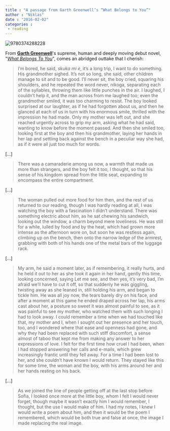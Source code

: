 ```yaml
---
title : "A passage from Garth Greenwell’s “What Belongs to You”"
author : "Niklas"
date : "2016-02-02"
categories : 
 - reading
---
```


![9780374288228](https://niklasblog.com/wp-content/9780374288228.jpg)

From **[Garth Greenwell](https://twitter.com/GarthGreenwell)**'s supreme, human and deeply moving debut novel, "_[What Belongs To You](https://www.goodreads.com/book/show/22929602-what-belongs-to-you)_", comes an abridged outtake that I cherish:

> I’m bored, he said, _skuka mi e_, it’s a long trip, I want to do something. His grandmother sighed. It’s not so long, she said, other children manage to sit and to be good. I’ll never sit, the boy cried, squaring his shoulders, and he repeated the word never, nikoga, separating each of the syllables, throwing them like little punches in the air. I laughed, I couldn’t help it, and the man across from me laughed too; even the grandmother smiled, it was too charming to resist. The boy looked surprised at our laughter, as if he had forgotten about us, and then he glanced at each of us in turn with his enormous smile, thrilled with the impression he had made. Only my mother was left out, and she reached urgently across to grip my arm, asking what he had said, wanting to know before the moment passed. And then she smiled too, looking first at the boy and then his grandmother, laying her hands in her lap and settling back against the bench in a peculiar way she had, as if it were all just too much for words.

\[...\]

> There was a camaraderie among us now, a warmth that made us more than strangers, and the boy felt it too, I thought, so that his sense of his kingdom spread from the little seat, expanding to encompass the entire compartment.

\[...\]

> The woman pulled out more food for him then, and the rest of us returned to our reading, though I was hardly reading at all, I was watching the boy with a fascination I didn’t understand. There was something electric about him, as he sat chewing his sandwich, looking out the window, a charm beyond mere loveliness. He was still for a while, lulled by food and by the heat, which had grown more intense as the afternoon wore on, but soon he was restless again, climbing up on the bench, then onto the narrow ledge of the armrest, grabbing with both of his hands one of the metal bars of the luggage rack.

\[...\]

> My arm, he said a moment later, as if remembering, it really hurts, and he held it out to her as she took it again in her hand, gently this time, looking concerned, saying Let me see, and then yes, it’s very bad, I’m afraid we’ll have to cut it off, so that suddenly he was giggling, twisting away as she leaned in, still holding his arm, and began to tickle him. He was all joy now, the tears barely dry on his face, and after a moment at this game he ended draped across her lap, his arms cast about her, a posture so sweet it was almost painful to see, as it was painful to see my mother, who watched them with such longing I had to look away. I could remember a time when we had touched like that, my mother and I, when I sought out her presence and her touch, too, and I wondered where that ease and openness had gone, and why they had been replaced with such stiff discomfort, a sense almost of taboo that kept me from making any answer to her expressions of love. I felt for the first time how cruel I had been, when I had stopped answering her calls and e-mails, which grew increasingly frantic until they fell away. For a time I had been lost to her, and she couldn’t have known I would return. They stayed like this for some time, the woman and the boy, with his arms around her and her hands resting on his back.

\[...\]

> As we joined the line of people getting off at the last stop before Sofia, I looked once more at the little boy, whom I felt I would never forget, though maybe it wasn’t exactly him I would remember, I thought, but the use I would make of him. I had my notes, I knew I would write a poem about him, and then it would be the poem I remembered, which would be both true and false at once, the image I made replacing the real image.
